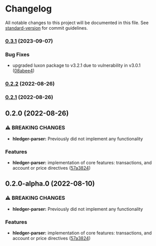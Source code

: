 # Changelog

All notable changes to this project will be documented in this file. See [standard-version](https://github.com/conventional-changelog/standard-version) for commit guidelines.

### [0.3.1](https://github.com/jonestristand/hledger-parser/compare/v0.2.2...v0.3.1) (2023-09-07)


### Bug Fixes

* upgraded luxon package to v3.2.1 due to vulnerability in v3.0.1 ([08abee4](https://github.com/jonestristand/hledger-parser/commit/08abee4cfb4554cb60e998edd6673c4efe8683ed))

### [0.2.2](https://github.com/jonestristand/hledger-parser/compare/v0.2.1...v0.2.2) (2022-08-26)

### [0.2.1](https://github.com/jonestristand/hledger-parser/compare/v0.2.0...v0.2.1) (2022-08-26)

## 0.2.0 (2022-08-26)


### ⚠ BREAKING CHANGES

* **hledger-parser:** Previously did not implement any functionality

### Features

* **hledger-parser:** implementation of core features: transactions, and account or price directives ([57a3824](https://github.com/jonestristand/hledger-parser/commit/57a382461c81886bf7b5cecf26ed559e738fe800))

## 0.2.0-alpha.0 (2022-08-10)


### ⚠ BREAKING CHANGES

* **hledger-parser:** Previously did not implement any functionality

### Features

* **hledger-parser:** implementation of core features: transactions, and account or price directives ([57a3824](https://github.com/jonestristand/hledger-parser/commit/57a382461c81886bf7b5cecf26ed559e738fe800))
